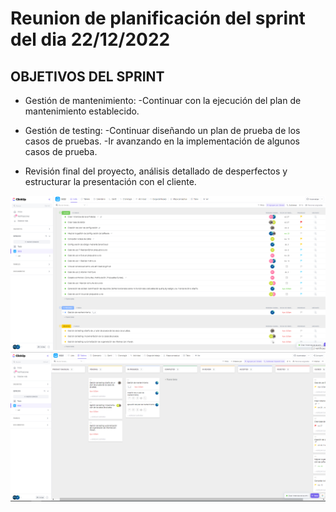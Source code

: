 # Reunion de planificación del sprint del dia 22/12/2022

## OBJETIVOS DEL SPRINT

* Gestión de mantenimiento:
    -Continuar con la ejecución del plan de mantenimiento establecido.
    
* Gestión de testing: 
    -Continuar diseñando un plan de prueba de los casos de pruebas.
    -Ir avanzando en la implementación de algunos casos de prueba.
    
* Revisión final del proyecto, análisis detallado de desperfectos y estructurar la presentación con el cliente.

![Planificación del Sprint de la semana del 22/12 al 29/12](../sprintsImages/Sprint_22dic2022_lista.png)
![Planificación del Sprint de la semana del 22/12 al 29/12](../sprintsImages/Sprint_22dic2022_tablero.png)
